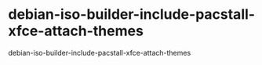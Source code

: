 # debian-iso-builder-include-pacstall-xfce-attach-themes
debian-iso-builder-include-pacstall-xfce-attach-themes
